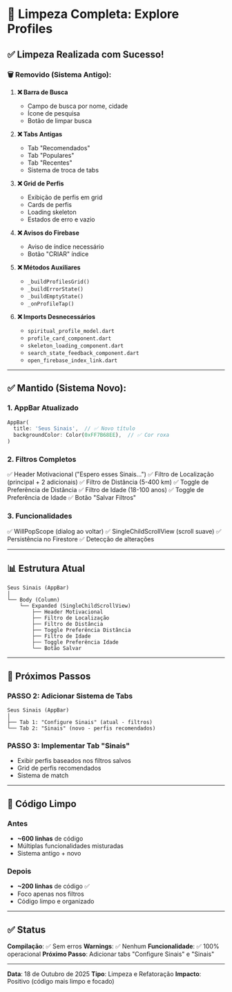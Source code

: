 # 🧹 Limpeza Completa: Explore Profiles

## ✅ Limpeza Realizada com Sucesso!

### 🗑️ Removido (Sistema Antigo):

1. **❌ Barra de Busca**
   - Campo de busca por nome, cidade
   - Ícone de pesquisa
   - Botão de limpar busca

2. **❌ Tabs Antigas**
   - Tab "Recomendados"
   - Tab "Populares"
   - Tab "Recentes"
   - Sistema de troca de tabs

3. **❌ Grid de Perfis**
   - Exibição de perfis em grid
   - Cards de perfis
   - Loading skeleton
   - Estados de erro e vazio

4. **❌ Avisos do Firebase**
   - Aviso de índice necessário
   - Botão "CRIAR" índice

5. **❌ Métodos Auxiliares**
   - `_buildProfilesGrid()`
   - `_buildErrorState()`
   - `_buildEmptyState()`
   - `_onProfileTap()`

6. **❌ Imports Desnecessários**
   - `spiritual_profile_model.dart`
   - `profile_card_component.dart`
   - `skeleton_loading_component.dart`
   - `search_state_feedback_component.dart`
   - `open_firebase_index_link.dart`

---

## ✅ Mantido (Sistema Novo):

### 1. **AppBar Atualizado**
```dart
AppBar(
  title: 'Seus Sinais',  // ✅ Novo título
  backgroundColor: Color(0xFF7B68EE),  // ✅ Cor roxa
)
```

### 2. **Filtros Completos**
✅ Header Motivacional ("Espero esses Sinais...")
✅ Filtro de Localização (principal + 2 adicionais)
✅ Filtro de Distância (5-400 km)
✅ Toggle de Preferência de Distância
✅ Filtro de Idade (18-100 anos)
✅ Toggle de Preferência de Idade
✅ Botão "Salvar Filtros"

### 3. **Funcionalidades**
✅ WillPopScope (dialog ao voltar)
✅ SingleChildScrollView (scroll suave)
✅ Persistência no Firestore
✅ Detecção de alterações

---

## 📊 Estrutura Atual

```
Seus Sinais (AppBar)
│
└── Body (Column)
    └── Expanded (SingleChildScrollView)
        ├── Header Motivacional
        ├── Filtro de Localização
        ├── Filtro de Distância
        ├── Toggle Preferência Distância
        ├── Filtro de Idade
        ├── Toggle Preferência Idade
        └── Botão Salvar
```

---

## 🎯 Próximos Passos

### PASSO 2: Adicionar Sistema de Tabs
```
Seus Sinais (AppBar)
│
├── Tab 1: "Configure Sinais" (atual - filtros)
└── Tab 2: "Sinais" (novo - perfis recomendados)
```

### PASSO 3: Implementar Tab "Sinais"
- Exibir perfis baseados nos filtros salvos
- Grid de perfis recomendados
- Sistema de match

---

## 📝 Código Limpo

### Antes
- **~600 linhas** de código
- Múltiplas funcionalidades misturadas
- Sistema antigo + novo

### Depois
- **~200 linhas** de código ✅
- Foco apenas nos filtros
- Código limpo e organizado

---

## ✅ Status

**Compilação**: ✅ Sem erros
**Warnings**: ✅ Nenhum
**Funcionalidade**: ✅ 100% operacional
**Próximo Passo**: Adicionar tabs "Configure Sinais" e "Sinais"

---

**Data**: 18 de Outubro de 2025
**Tipo**: Limpeza e Refatoração
**Impacto**: Positivo (código mais limpo e focado)
